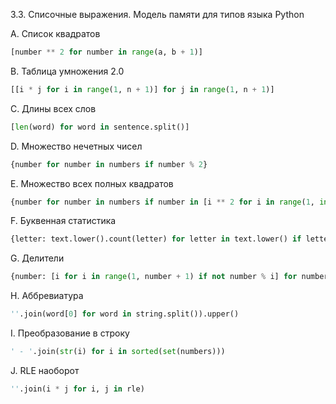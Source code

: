 3.3. Списочные выражения. Модель памяти для типов языка Python

A. Список квадратов
```python
[number ** 2 for number in range(a, b + 1)]   
```
B. Таблица умножения 2.0
```python
[[i * j for i in range(1, n + 1)] for j in range(1, n + 1)]
```
C. Длины всех слов
```python
[len(word) for word in sentence.split()]
```
D. Множество нечетных чисел
```python
{number for number in numbers if number % 2}
```
E. Множество всех полных квадратов
```python
{number for number in numbers if number in [i ** 2 for i in range(1, int(max(numbers) ** 0.5 + 1)
```
F. Буквенная статистика
```python
{letter: text.lower().count(letter) for letter in text.lower() if letter.isalpha()}
```
G. Делители
```python
{number: [i for i in range(1, number + 1) if not number % i] for number in numbers}
```
H. Аббревиатура
```python
''.join(word[0] for word in string.split()).upper()
```
I. Преобразование в строку
```python
' - '.join(str(i) for i in sorted(set(numbers)))
```
J. RLE наоборот
```python
''.join(i * j for i, j in rle)
```
